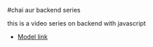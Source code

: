 #chai aur backend series

this is a video  series on backend with javascript

- [Model link](https://app.eraser.io/workspace/hTRSBoCvsrY3QbJyhdtn?origin=share)